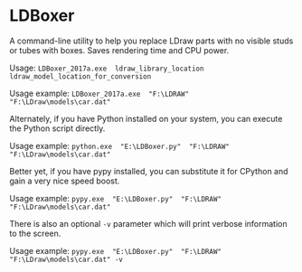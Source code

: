 # LDBoxer

A command-line utility to help you replace LDraw parts with no visible studs or tubes with boxes. 
Saves rendering time and CPU power.

Usage:  `LDBoxer_2017a.exe  ldraw_library_location  ldraw_model_location_for_conversion`

Usage example:  `LDBoxer_2017a.exe  "F:\LDRAW"  "F:\LDraw\models\car.dat"`

Alternately, if you have Python installed on your system, you can execute the Python script directly.

Usage example: `python.exe  "E:\LDBoxer.py"  "F:\LDRAW"  "F:\LDraw\models\car.dat"`

Better yet, if you have pypy installed, you can substitute it for CPython and gain a very nice speed boost.

Usage example: `pypy.exe  "E:\LDBoxer.py"  "F:\LDRAW"  "F:\LDraw\models\car.dat"`

There is also an optional `-v` parameter which will print verbose information to the screen.

Usage example: `pypy.exe  "E:\LDBoxer.py"  "F:\LDRAW"  "F:\LDraw\models\car.dat" -v`

